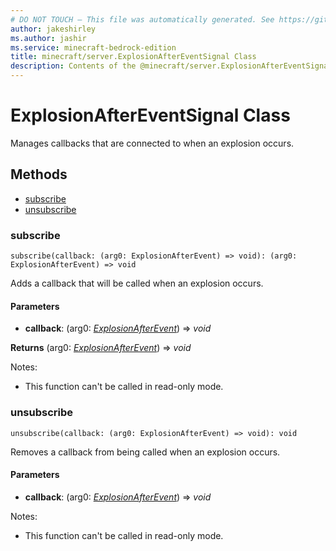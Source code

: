```yaml
---
# DO NOT TOUCH — This file was automatically generated. See https://github.com/mojang/minecraftapidocsgenerator to modify descriptions, examples, etc.
author: jakeshirley
ms.author: jashir
ms.service: minecraft-bedrock-edition
title: minecraft/server.ExplosionAfterEventSignal Class
description: Contents of the @minecraft/server.ExplosionAfterEventSignal class.
---
```

# ExplosionAfterEventSignal Class

Manages callbacks that are connected to when an explosion occurs.

## Methods
- [subscribe](#subscribe)
- [unsubscribe](#unsubscribe)

### **subscribe**
`
subscribe(callback: (arg0: ExplosionAfterEvent) => void): (arg0: ExplosionAfterEvent) => void
`

Adds a callback that will be called when an explosion occurs.

#### **Parameters**
- **callback**: (arg0: [*ExplosionAfterEvent*](ExplosionAfterEvent.md)) => *void*

**Returns** (arg0: [*ExplosionAfterEvent*](ExplosionAfterEvent.md)) => *void*
  
Notes:
- This function can't be called in read-only mode.

### **unsubscribe**
`
unsubscribe(callback: (arg0: ExplosionAfterEvent) => void): void
`

Removes a callback from being called when an explosion occurs.

#### **Parameters**
- **callback**: (arg0: [*ExplosionAfterEvent*](ExplosionAfterEvent.md)) => *void*
  
Notes:
- This function can't be called in read-only mode.
